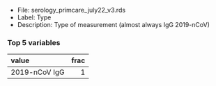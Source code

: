 

* File: serology_primcare_july22_v3.rds
* Label: Type
* Description: Type of measurement (almost always IgG 2019-nCoV)

### Top 5 variables
| value         |   frac |
|:--------------|-------:|
| 2019-nCoV IgG |      1 |
        